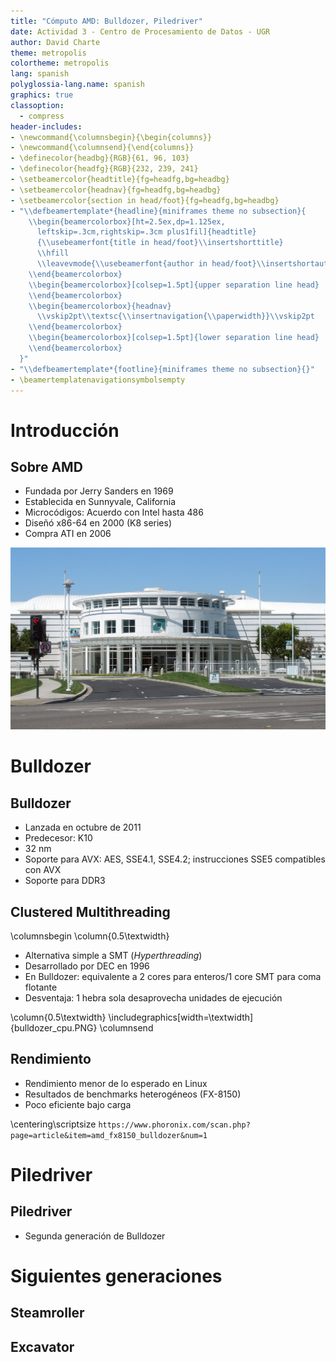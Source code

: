 ```yaml
---
title: "Cómputo AMD: Bulldozer, Piledriver"
date: Actividad 3 - Centro de Procesamiento de Datos - UGR
author: David Charte
theme: metropolis
colortheme: metropolis
lang: spanish
polyglossia-lang.name: spanish
graphics: true
classoption:
  - compress
header-includes:
- \newcommand{\columnsbegin}{\begin{columns}}
- \newcommand{\columnsend}{\end{columns}}
- \definecolor{headbg}{RGB}{61, 96, 103}
- \definecolor{headfg}{RGB}{232, 239, 241}
- \setbeamercolor{headtitle}{fg=headfg,bg=headbg}
- \setbeamercolor{headnav}{fg=headfg,bg=headbg}
- \setbeamercolor{section in head/foot}{fg=headfg,bg=headbg}
- "\\defbeamertemplate*{headline}{miniframes theme no subsection}{
    \\begin{beamercolorbox}[ht=2.5ex,dp=1.125ex,
      leftskip=.3cm,rightskip=.3cm plus1fil]{headtitle}
      {\\usebeamerfont{title in head/foot}\\insertshorttitle}
      \\hfill
      \\leavevmode{\\usebeamerfont{author in head/foot}\\insertshortauthor}
    \\end{beamercolorbox}
    \\begin{beamercolorbox}[colsep=1.5pt]{upper separation line head}
    \\end{beamercolorbox}
    \\begin{beamercolorbox}{headnav}
      \\vskip2pt\\textsc{\\insertnavigation{\\paperwidth}}\\vskip2pt
    \\end{beamercolorbox}
    \\begin{beamercolorbox}[colsep=1.5pt]{lower separation line head}
    \\end{beamercolorbox}
  }"
- "\\defbeamertemplate*{footline}{miniframes theme no subsection}{}"
- \beamertemplatenavigationsymbolsempty
---
```


# Introducción

## Sobre AMD

* Fundada por Jerry Sanders en 1969
* Establecida en Sunnyvale, California
* Microcódigos: Acuerdo con Intel hasta 486
* Diseñó x86-64 en 2000 (K8 series)
* Compra ATI en 2006

![](amdhq.jpg)

# Bulldozer

## Bulldozer

* Lanzada en octubre de 2011
* Predecesor: K10
* 32 nm
* Soporte para AVX: AES, SSE4.1, SSE4.2; instrucciones SSE5 compatibles con AVX
* Soporte para DDR3

## Clustered Multithreading

\columnsbegin
\column{0.5\textwidth}

* Alternativa simple a SMT (*Hyperthreading*)
* Desarrollado por DEC en 1996
* En Bulldozer: equivalente a 2 cores para enteros/1 core SMT para coma flotante
* Desventaja: 1 hebra sola desaprovecha unidades de ejecución

\column{0.5\textwidth}
\includegraphics[width=\textwidth]{bulldozer_cpu.PNG}
\columnsend

## Rendimiento

* Rendimiento menor de lo esperado en Linux
* Resultados de benchmarks heterogéneos (FX-8150)
* Poco eficiente bajo carga

\centering\scriptsize
`https://www.phoronix.com/scan.php?page=article&item=amd_fx8150_bulldozer&num=1`

# Piledriver

## Piledriver

* Segunda generación de Bulldozer

# Siguientes generaciones

## Steamroller

## Excavator
